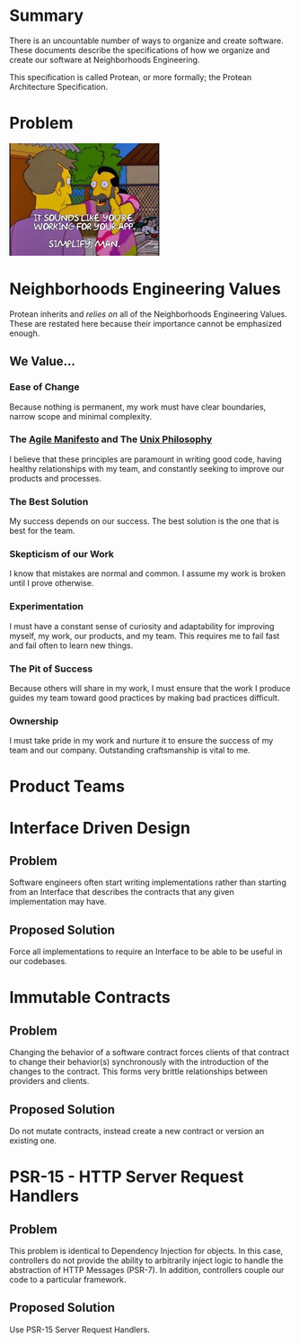 # Summary
There is an uncountable number of ways to organize and create software. These documents describe the specifications of how we organize and create our software at Neighborhoods Engineering.

This specification is called Protean, or more formally; the Protean Architecture Specification.

# Problem
![simplify](images/simplify.jpeg)

# Neighborhoods Engineering Values
Protean inherits and *relies on* all of the Neighborhoods Engineering Values. These are restated here because their importance  cannot be emphasized enough.

## We Value...

### Ease of Change
Because nothing is permanent, my work must have clear boundaries, narrow scope and minimal complexity.

### The [Agile Manifesto](http://agilemanifesto.org/) and The [Unix Philosophy](https://en.wikipedia.org/wiki/Unix_philosophy)
I believe that these principles are paramount in writing good code, having healthy relationships with my team, and constantly seeking to improve our products and processes.

### The Best Solution
My success depends on our success. The best solution is the one that is best for the team.

### Skepticism of our Work
I know that mistakes are normal and common. I assume my work is broken until I prove otherwise.

### Experimentation
I must have a constant sense of curiosity and adaptability for improving myself, my work, our products, and my team. This requires me to fail fast and fail often to learn new things.

### The Pit of Success
Because others will share in my work, I must ensure that the work I produce guides my team toward good practices by making bad practices difficult.

### Ownership
I must take pride in my work and nurture it to ensure the success of my team and our company. Outstanding craftsmanship is vital to me.

# Product Teams

# Interface Driven Design

## Problem
Software engineers often start writing implementations rather than starting from an Interface that describes the contracts that any given implementation may have.

## Proposed Solution
Force all implementations to require an Interface to be able to be useful in our codebases.

# Immutable Contracts
## Problem
Changing the behavior of a software contract forces clients of that contract to change their behavior(s) synchronously with the introduction of the changes to the contract.  This forms very brittle relationships between providers and clients.

## Proposed Solution
Do not mutate contracts, instead create a new contract or version an existing one.

# PSR-15 - HTTP Server Request Handlers
## Problem
This problem is identical to Dependency Injection for objects.  In this case, controllers do not provide the ability to arbitrarily inject logic to handle the abstraction of HTTP Messages (PSR-7). In addition, controllers couple our code to a particular framework.

## Proposed Solution
Use PSR-15 Server Request Handlers.
